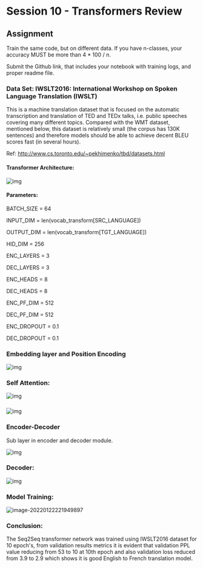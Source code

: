 # Session 10 - Transformers Review

## Assignment

Train the same code, but on different data. If you have n-classes, your accuracy MUST be more than 4 * 100 / n.

Submit the Github link, that includes your notebook with training logs, and proper readme file.



### Data Set: IWSLT2016: International Workshop on Spoken Language Translation (IWSLT)

This is a machine translation dataset that is focused on the automatic transcription and translation of TED and TEDx talks, i.e. public speeches covering many different topics. Compared with the WMT dataset, mentioned below, this dataset is relatively small (the corpus has 130K sentences) and therefore models should be able to achieve decent BLEU scores fast (in several hours).

Ref: http://www.cs.toronto.edu/~pekhimenko/tbd/datasets.html



#### Transformer Architecture:





![img](https://mchromiak.github.io/articles/2017/Sep/12/Transformer-Attention-is-all-you-need/img/encoder.png)

#### Parameters:

BATCH_SIZE = 64

INPUT_DIM = len(vocab_transform[SRC_LANGUAGE]) 

OUTPUT_DIM = len(vocab_transform[TGT_LANGUAGE])

HID_DIM = 256

ENC_LAYERS = 3

DEC_LAYERS = 3

ENC_HEADS = 8

DEC_HEADS = 8

ENC_PF_DIM = 512

DEC_PF_DIM = 512

ENC_DROPOUT = 0.1

DEC_DROPOUT = 0.1

### Embedding layer and Position Encoding

![img](https://mchromiak.github.io/articles/2017/Sep/12/Transformer-Attention-is-all-you-need/img/encoder.png)



### Self Attention:

![img](https://jalammar.github.io/images/t/transformer_self-attention_visualization.png)

### 

![img](https://jalammar.github.io/images/t/self-attention-output.png)



### Encoder-Decoder

Sub layer in encoder and decoder module.

![img](https://jalammar.github.io/images/t/transformer_resideual_layer_norm_3.png)



### Decoder:

![img](https://jalammar.github.io/images/t/transformer_decoding_2.gif)







### Model Training:

![image-20220122221949897](C:\Users\tparamas\AppData\Roaming\Typora\typora-user-images\image-20220122221949897.png)



### Conclusion:

The Seq2Seq transformer network was trained using IWSLT2016 dataset for 10 epoch's, from validation results metrics it is evident that validation PPL value reducing from 53 to 10 at 10th epoch and also validation loss reduced from 3.9 to 2.9 which shows it is good English to French translation model.